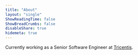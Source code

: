 ```yaml
---
title: "About"
layout: "single"
ShowReadingTime: false
ShowBreadCrumbs: false
disableShare: true
hidemeta: true
---
```


Currently working as a Senior Software Engineer at [Tricentis](https://tricentis.com).
<br><br>
